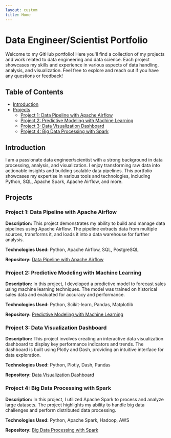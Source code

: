 ```yaml
---
layout: custom
title: Home
---
```


# Data Engineer/Scientist Portfolio

Welcome to my GitHub portfolio! Here you'll find a collection of my projects and work related to data engineering and data science. Each project showcases my skills and experience in various aspects of data handling, analysis, and visualization. Feel free to explore and reach out if you have any questions or feedback!

## Table of Contents

- [Introduction](#introduction)
- [Projects](#projects)
  - [Project 1: Data Pipeline with Apache Airflow](#project-1-data-pipeline-with-apache-airflow)
  - [Project 2: Predictive Modeling with Machine Learning](#project-2-predictive-modeling-with-machine-learning)
  - [Project 3: Data Visualization Dashboard](#project-3-data-visualization-dashboard)
  - [Project 4: Big Data Processing with Spark](#project-4-big-data-processing-with-spark)

## Introduction

I am a passionate data engineer/scientist with a strong background in data processing, analysis, and visualization. I enjoy transforming raw data into actionable insights and building scalable data pipelines. This portfolio showcases my expertise in various tools and technologies, including Python, SQL, Apache Spark, Apache Airflow, and more.

## Projects

### Project 1: Data Pipeline with Apache Airflow

**Description:** This project demonstrates my ability to build and manage data pipelines using Apache Airflow. The pipeline extracts data from multiple sources, transforms it, and loads it into a data warehouse for further analysis.

**Technologies Used:** Python, Apache Airflow, SQL, PostgreSQL

**Repository:** [Data Pipeline with Apache Airflow](https://github.com/yourusername/data-pipeline-airflow)

### Project 2: Predictive Modeling with Machine Learning

**Description:** In this project, I developed a predictive model to forecast sales using machine learning techniques. The model was trained on historical sales data and evaluated for accuracy and performance.

**Technologies Used:** Python, Scikit-learn, Pandas, Matplotlib

**Repository:** [Predictive Modeling with Machine Learning](https://github.com/yourusername/predictive-modeling)

### Project 3: Data Visualization Dashboard

**Description:** This project involves creating an interactive data visualization dashboard to display key performance indicators and trends. The dashboard is built using Plotly and Dash, providing an intuitive interface for data exploration.

**Technologies Used:** Python, Plotly, Dash, Pandas

**Repository:** [Data Visualization Dashboard](https://github.com/yourusername/data-visualization-dashboard)

### Project 4: Big Data Processing with Spark

**Description:** In this project, I utilized Apache Spark to process and analyze large datasets. The project highlights my ability to handle big data challenges and perform distributed data processing.

**Technologies Used:** Python, Apache Spark, Hadoop, AWS

**Repository:** [Big Data Processing with Spark](https://github.com/yourusername/big-data-spark)
